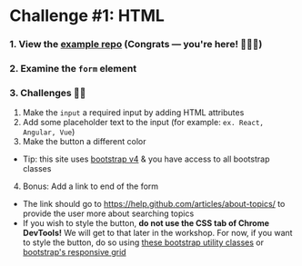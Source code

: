 # Challenge #1: HTML

### 1. View the [example repo](./examples/github-test) (Congrats — you're here! 🎉🎉🎉)
### 2. Examine the `form` element

### 3. Challenges 💪🏻

1. Make the `input` a required input by adding HTML attributes
2. Add some placeholder text to the input (for example: `ex. React, Angular, Vue`)
3. Make the button a different color
  - Tip: this site uses [bootstrap v4](https://getbootstrap.com) & you have access to all bootstrap classes
4. Bonus: Add a link to end of the form
  - The link should go to https://help.github.com/articles/about-topics/ to provide the user more about searching topics
  - If you wish to style the button, **do not use the CSS tab of Chrome DevTools!** We will get to that later in the workshop. For now, if you want to style the button, do so using [these bootstrap utility classes](https://getbootstrap.com/docs/4.0/layout/utilities-for-layout/) or [bootstrap's responsive grid](https://getbootstrap.com/docs/4.0/layout/grid/)
